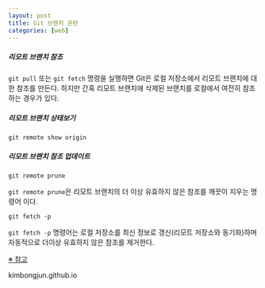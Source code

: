 ```yaml
---
layout: post
title: Git 브랜치 관련
categories: [web]
---
```


##### 리모트 브랜치 참조

`git pull` 또는 `git fetch` 명령을 실행하면 Git은 로컬 저장소에서 리모트 브랜치에 대한 참조를 만든다. 
하지만 간혹 리모트 브랜치에 삭제된 브랜치를 로컬에서 여전히 참조하는 경우가 있다.


##### 리모트 브랜치 상태보기

``` 
git remote show origin
```

##### 리모트 브랜치 참조 업데이트
```
git remote prune
```

`git remote prune`은 리모트 브랜치의 더 이상 유효하지 않은 참조를 깨끗이 지우는 명령어 이다.


```
git fetch -p
```

`git fetch -p` 명령어는 로컬 저장소를 최신 정보로 갱신(리모트 저장소와 동기화)하며 자동적으로 더이상 유효하지 않은 참조를 제거한다.

[※ 참고](https://mylko72.gitbooks.io/git/content/remote/remote_update.html)


kimbongjun.github.io